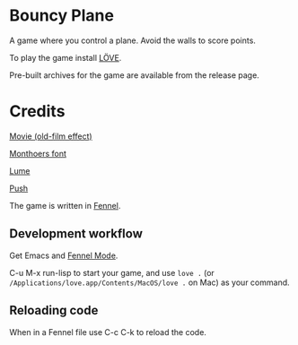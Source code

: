 # Bouncy Plane

A game where you control a plane. Avoid the walls to score points.

To play the game install [LÖVE](https://love2d.org/). 

Pre-built archives for the game are available from the release page.

# Credits

[Movie (old-film effect)](https://www.youtube.com/watch?v=ti2swCm4n8Y)

[Monthoers font](https://befonts.com/monthoers-font.html)

[Lume](https://github.com/rxi/lume)

[Push](https://github.com/Ulydev/push/blob/master/push.lua)

The game is written in [Fennel](https://fennel-lang.org/).

## Development workflow ##

Get Emacs and [Fennel Mode](https://gitlab.com/technomancy/fennel-mode).

C-u M-x run-lisp to start your game, and use `love .` (or
`/Applications/love.app/Contents/MacOS/love .` on Mac) as your
command. 

## Reloading code ##

When in a Fennel file use C-c C-k to reload the code.
